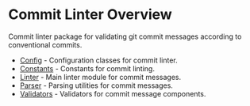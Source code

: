 # Commit Linter Overview

Commit linter package for validating git commit messages according to conventional commits.

- [Config](config.md) - Configuration classes for commit linter.
- [Constants](constants.md) - Constants for commit linting.
- [Linter](linter.md) - Main linter module for commit messages.
- [Parser](parser.md) - Parsing utilities for commit messages.
- [Validators](validators.md) - Validators for commit message components.
